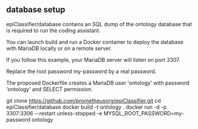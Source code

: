 ## database setup

epiClassifier/database contains an SQL dump of the ontology database that is
required to run the coding assistant.

You can launch build and run a Docker container to deploy the database with MariaDB locally or
on a remote server.

If you follow this example, your MariaDB server will listen on port 3307.

Replace the root password my-password by a real password.

The proposed Dockerfile creates a MariaDB user 'ontology' with password 'ontology'
and SELECT permission.

git clone https://github.com/prometheusorg/epiClassifier.git
cd epiClassifier/database
docker build -t ontology .
docker run -d -p 3307:3306 --restart unless-stopped -e MYSQL_ROOT_PASSWORD=my-password ontology
